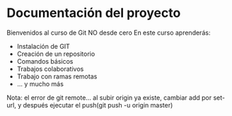 # Documentación del proyecto

Bienvenidos al curso de Git NO desde cero
En este curso aprenderás:
- Instalación de GIT
- Creación de un repositorio
- Comandos básicos
- Trabajos colaborativos
- Trabajo con ramas remotas
- ... y mucho más



Nota: el error de git remote... al subir origin ya existe, cambiar add por set-url,
y después ejecutar el push(git push -u origin master)

